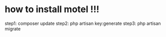 how to install motel !!!
========================
step1: composer update
step2: php artisan key:generate
step3: php artisan migrate
